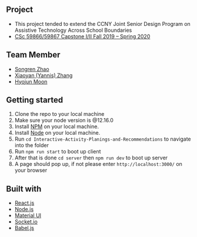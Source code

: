 ## Project
- This project tended to extend the CCNY Joint Senior Design Program on Assistive Technology Across School Boundaries
- [CSc 59866/59867 Capstone I/II Fall 2019 – Spring 2020](http://ccvcl.org/bat-branding-assistive-technologies-for-social-good/)


## Team Member
- [Songren Zhao](https://www.linkedin.com/in/songrenzhao/)
- [Xiaoyan (Yannis) Zhang](https://www.linkedin.com/in/xiaoyanzhang0999/)
- [Hyojun Moon](https://www.linkedin.com/in/hyojun-moon-a28196126/)

## Getting started
1. Clone the repo to your local machine 
2. Make sure your node version is @12.16.0
3. Install [NPM](https://www.npmjs.com/) on your local machine.
4. Install [Node](https://nodejs.org/en/) on your local machine.
5. Run `cd Interactive-Activity-Planings-and-Recommendations` to navigate into the folder
6. Run `npm run start` to boot up client
7. After that is done `cd server` then `npm run dev` to boot up server
8. A page should pop up, if not please enter `http://localhost:3000/` on your browser

## Built with 
- [React.js](https://reactjs.org/)
- [Node.js](https://nodejs.org/en/)
- [Material UI](https://material-ui.com/)
- [Socket.io](https://socket.io/)
- [Babel.js](https://babeljs.io/)